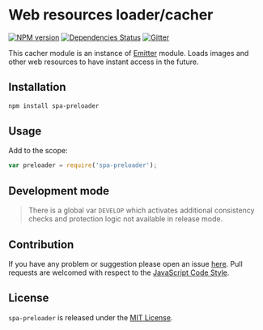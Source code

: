 Web resources loader/cacher
===========================

[![NPM version](https://img.shields.io/npm/v/spa-preloader.svg?style=flat-square)](https://www.npmjs.com/package/spa-preloader)
[![Dependencies Status](https://img.shields.io/david/spasdk/preloader.svg?style=flat-square)](https://david-dm.org/spasdk/preloader)
[![Gitter](https://img.shields.io/badge/gitter-join%20chat-blue.svg?style=flat-square)](https://gitter.im/DarkPark/spasdk)


This cacher module is an instance of [Emitter](https://github.com/cjssdk/emitter) module.
Loads images and other web resources to have instant access in the future.


## Installation ##

```bash
npm install spa-preloader
```


## Usage ##

Add to the scope:

```js
var preloader = require('spa-preloader');
```


## Development mode ##

> There is a global var `DEVELOP` which activates additional consistency checks and protection logic not available in release mode.


## Contribution ##

If you have any problem or suggestion please open an issue [here](https://github.com/spasdk/preloader/issues).
Pull requests are welcomed with respect to the [JavaScript Code Style](https://github.com/DarkPark/jscs).


## License ##

`spa-preloader` is released under the [MIT License](license.md).
